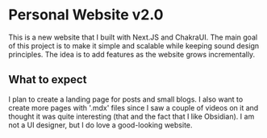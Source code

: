 # Personal Website v2.0
This is a new website that I built with Next.JS and ChakraUI. The main goal of this project is to make it simple and scalable while keeping sound design principles. The idea is to add features as the website grows incrementally.

## What to expect
I plan to create a landing page for posts and small blogs. I also want to create more pages with '.mdx' files since I saw a couple of videos on it and thought it was quite interesting (that and the fact that I like Obsidian). I am not a UI designer, but I do love a good-looking website.
